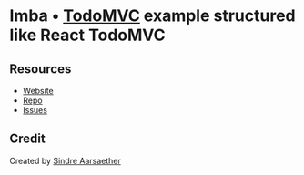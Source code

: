 # Imba • [TodoMVC](http://todomvc.com) example structured like React TodoMVC

## Resources

- [Website](http://imba.io)
- [Repo](http://github.com/somebee/imba)
- [Issues](http://github.com/somebee/imba/issues)

## Credit

Created by [Sindre Aarsaether](http://github.com/somebee)
